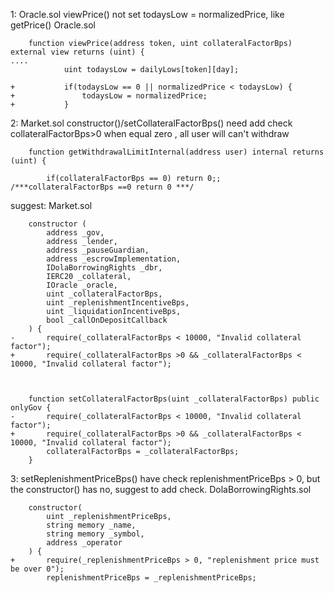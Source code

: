 1:
Oracle.sol viewPrice() not set todaysLow = normalizedPrice, like getPrice()
Oracle.sol
```
    function viewPrice(address token, uint collateralFactorBps) external view returns (uint) {
....
            uint todaysLow = dailyLows[token][day];

+           if(todaysLow == 0 || normalizedPrice < todaysLow) {
+               todaysLow = normalizedPrice;
+           }            

```


2:
Market.sol constructor()/setCollateralFactorBps()  need add check collateralFactorBps>0
when equal zero , all user will can't withdraw
```
    function getWithdrawalLimitInternal(address user) internal returns (uint) {

        if(collateralFactorBps == 0) return 0;; /***collateralFactorBps ==0 return 0 ***/

```

suggest:
Market.sol
```
    constructor (
        address _gov,
        address _lender,
        address _pauseGuardian,
        address _escrowImplementation,
        IDolaBorrowingRights _dbr,
        IERC20 _collateral,
        IOracle _oracle,
        uint _collateralFactorBps,
        uint _replenishmentIncentiveBps,
        uint _liquidationIncentiveBps,
        bool _callOnDepositCallback
    ) {
-       require(_collateralFactorBps < 10000, "Invalid collateral factor");
+       require(_collateralFactorBps >0 && _collateralFactorBps < 10000, "Invalid collateral factor");



    function setCollateralFactorBps(uint _collateralFactorBps) public onlyGov {
-       require(_collateralFactorBps < 10000, "Invalid collateral factor");
+       require(_collateralFactorBps >0 && _collateralFactorBps < 10000, "Invalid collateral factor");
        collateralFactorBps = _collateralFactorBps;
    }
```

3:
setReplenishmentPriceBps() have check replenishmentPriceBps > 0, but the constructor() has no, suggest to add check.
DolaBorrowingRights.sol
```
    constructor(
        uint _replenishmentPriceBps,
        string memory _name,
        string memory _symbol,
        address _operator
    ) {
+       require(_replenishmentPriceBps > 0, "replenishment price must be over 0");    
        replenishmentPriceBps = _replenishmentPriceBps;
```